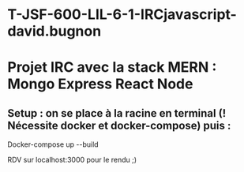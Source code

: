 # T-JSF-600-LIL-6-1-IRCjavascript-david.bugnon

# Projet IRC avec la stack MERN : Mongo Express React Node 

## Setup : on se place à la racine en terminal (! Nécessite docker et docker-compose) puis : 
Docker-compose up --build 

RDV sur localhost:3000 pour le rendu ;) 
